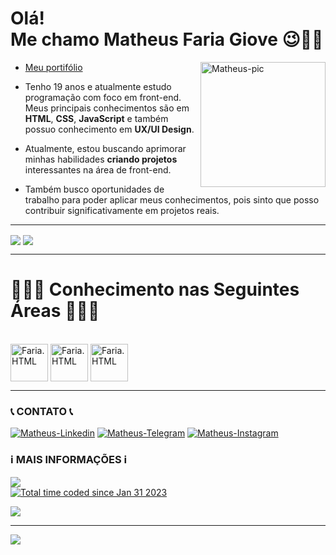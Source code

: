 # Olá! <br> Me chamo **Matheus Faria Giove** 😉✌🏼
<img style="display: inline_block" align="right" alt="Matheus-pic" width="200" height="200" style="border-radius: 150px;" src="https://cdn.discordapp.com/attachments/1070030542902407249/1070104860118229032/eu.gif" align="rigth" width="160" height="160">

* [Meu portifólio](https://matheusgiove.github.io)

* Tenho 19 anos e atualmente estudo programação com foco em front-end. Meus principais conhecimentos são em **HTML**, **CSS**, **JavaScript** e também possuo conhecimento em **UX/UI Design**.

* Atualmente, estou buscando aprimorar minhas habilidades **criando projetos** interessantes na área de front-end. 

* Também busco oportunidades de trabalho para poder aplicar meus conhecimentos, pois sinto que posso contribuir significativamente em projetos reais. 

<hr>

<picture>
  <source 
  srcset="https://github-readme-stats.vercel.app/api?username=matheusgiove&show_icons=true&theme=vision-friendly-dark"
  media="(prefers-color-scheme: dark)"/>
<img align="center" src="https://github-readme-stats.vercel.app/api?username=anuraghazra&show_icons=true"/>
</picture>

<picture>
<source 
  srcset="https://github-readme-stats.vercel.app/api/top-langs/?username=matheusgiove&theme=vision-friendly-dark"/>
<img align="center" src="https://github.com/anuraghazra/github-readme-stats"/>
</picture>

<hr>

# 👨🏼‍🎓 Conhecimento nas Seguintes Áreas 👨🏼‍🎓

<div style="display: inline_block"><br>
  <img src="https://cdn.jsdelivr.net/gh/devicons/devicon/icons/css3/css3-original.svg" alt="Faria.HTML" align="center" width="60" height="60">
  <img src="https://cdn.jsdelivr.net/gh/devicons/devicon/icons/html5/html5-original.svg" alt="Faria.HTML" align="center" width="60" height="60">
  <img src="https://cdn.jsdelivr.net/gh/devicons/devicon/icons/javascript/javascript-original.svg" alt="Faria.HTML" align="center" width="60" height="60">
</div>

<hr>

### 📞 CONTATO 📞

<div>
   <a href="https://www.linkedin.com/in/matheus-faria-giove-3a6159259/" target="_blank"><img src="https://img.shields.io/badge/LinkedIn-0077B5?style=for-the-badge&logo=linkedin&logoColor=white" target="_blank" alt="Matheus-Linkedin"></a>
   <a href="https://t.me/farioso08" target="_blank"><img src="https://img.shields.io/badge/Telegram-2CA5E0?style=for-the-badge&logo=telegram&logoColor=white" target="_blank" alt="Matheus-Telegram"></a>
   <a href="https://www.instagram.com/matheusgiove/" target="_blank"><img src="https://img.shields.io/badge/Instagram-E4405F?style=for-the-badge&logo=instagram&logoColor=white" target="_blank" alt="Matheus-Instagram"></a>
</div>

### ℹ MAIS INFORMAÇÕES ℹ

<picture>
  <source 
  srcset="https://github-readme-stats.vercel.app/api/wakatime?username=matheusgiove&theme=vision-friendly-dark"/>
  <img align="center" src="https://github.com/anuraghazra/github-readme-stats"/>
</picture>
<div>
  <a href="https://wakatime.com/@f113fcc0-9e89-4504-b9bf-c167170e9d11">
    <img src="https://wakatime.com/badge/user/f113fcc0-9e89-4504-b9bf-c167170e9d11.svg" alt="Total time coded since Jan 31 2023"/>
  </a>
</div>
  
![](https://github-readme-streak-stats.herokuapp.com/?user=MatheusGiove&theme=vision-friendly-dark&hide_border=false)

---

[![](https://visitcount.itsvg.in/api?id=MatheusGiove&icon=2&color=0)](https://visitcount.itsvg.in)
